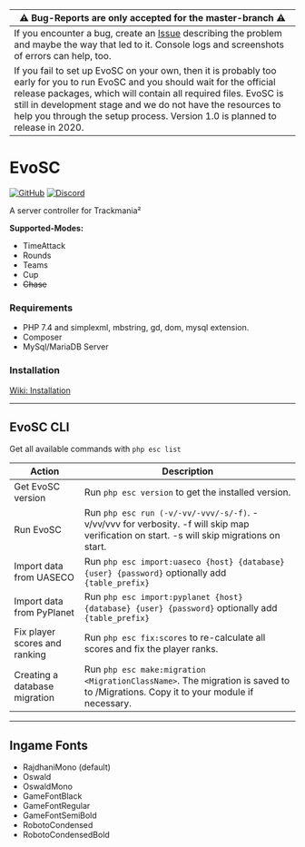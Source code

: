 | ⚠ Bug-Reports are only accepted for the master-branch ⚠ |
| --- |
| If you encounter a bug, create an [Issue](https://github.com/EvoTM/EvoSC/issues) describing the problem and maybe the way that led to it. Console logs and screenshots of errors can help, too. |
| If you fail to set up EvoSC on your own, then it is probably too early for you to run EvoSC and you should wait for the official release packages, which will contain all required files. EvoSC is still in development stage and we do not have the resources to help you through the setup process. Version 1.0 is planned to release in 2020. |


# EvoSC

[![GitHub](https://img.shields.io/badge/LICENSE-Creative_Commons_Attribution_NonCommercial_NoDerivatives_4_International_Public_License-lightgrey.svg?style=for-the-badge)](https://github.com/EvoTM/EvoSC/blob/master/LICENSE.md)
[![Discord](https://img.shields.io/discord/384138149686935562.svg?color=7289DA&label=DISCORD&style=for-the-badge&logo=discord)](https://discord.gg/4PKKesS)

A server controller for Trackmania²

**Supported-Modes:**
* TimeAttack
* Rounds
* Teams
* Cup
* ~~Chase~~





### Requirements
* PHP 7.4 and simplexml, mbstring, gd, dom, mysql extension.
* Composer
* MySql/MariaDB Server

### Installation
[Wiki: Installation](https://wiki.evotm.com/books/evosc-users-guide/page/download-installation)

___

## EvoSC CLI

Get all available commands with `php esc list`

| Action | Description |
| --------- | -------------------------------------------- |
| Get EvoSC version | Run `php esc version` to get the installed version. |
| Run EvoSC | Run `php esc run (-v/-vv/-vvv/-s/-f)`. -v/vv/vvv for verbosity. -f will skip map verification on start. -s will skip migrations on start.|
| Import data from UASECO | Run `php esc import:uaseco {host} {database} {user} {password}` optionally add `{table_prefix}` |
| Import data from PyPlanet | Run `php esc import:pyplanet {host} {database} {user} {password}` optionally add `{table_prefix}` |
| Fix player scores and ranking | Run `php esc fix:scores` to re-calculate all scores and fix the player ranks. |
| Creating a database migration | Run `php esc make:migration <MigrationClassName>`. The migration is saved to to /Migrations. Copy it to your module if necessary. |

---

## Ingame Fonts
* RajdhaniMono (default)
* Oswald
* OswaldMono
* GameFontBlack
* GameFontRegular
* GameFontSemiBold
* RobotoCondensed
* RobotoCondensedBold